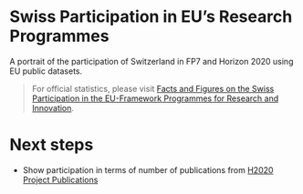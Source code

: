 
<!-- README.md is generated from README.Rmd. Please edit that file -->

# Swiss Participation in EU’s Research Programmes

A portrait of the participation of Switzerland in FP7 and Horizon 2020
using EU public datasets.

> For official statistics, please visit [Facts and Figures on the Swiss
> Participation in the EU-Framework Programmes for Research and
> Innovation](https://www.sbfi.admin.ch/sbfi/en/home/research-and-innovation/international-cooperation-r-and-i/eu-framework-programmes-for-research/f-f-swiss-participation.html).

# Next steps

-   Show participation in terms of number of publications from [H2020
    Project
    Publications](https://cordis.europa.eu/data/cordis-h2020projectPublications-csv.zip)
